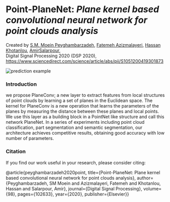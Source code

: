 # Point-PlaneNet: *Plane kernel based convolutional neural network for point clouds analysis*
Created by <a href="https://www.researchgate.net/profile/Moein_Peyghambarzadeh" target="_blank">S.M. Moein Peyghambarzadeh</a>, 
<a href="https://www.researchgate.net/profile/Fatemeh_Azizmalayeri" target="_blank">Fatemeh Azizmalayeri</a>, 
<a href="http://basu.ac.ir/en/~khotanlou" target="_blank">Hassan Khotanlou</a>,
<a href="http://www.salarpour.com" target="_blank"> AmirSalarpour</a>,</br>
Digital Signal Processing 2020 (DSP 2020), https://www.sciencedirect.com/science/article/abs/pii/S1051200419301873

![prediction example](https://raw.githubusercontent.com/moeinp70/Point-Planenet/master/fig1.png)

### Introduction
we propose PlaneConv; a new layer to extract features from
local structures of point clouds by learning a set of planes in the Euclidean
space. The kernel for PlaneConv is a new operation that learns the parameters of the planes by measuring the distance between these planes and local
points. We use this layer as a building block in a PointNet like structure and
call this network PlaneNet. In a series of experiments including point cloud
classification, part segmentation and semantic segmentation, our architecture achieves competitive results, obtaining good accuracy with low number
of parameters.

### Citation
If you find our work useful in your research, please consider citing:

 @article{peyghambarzadeh2020point,
 title={Point-PlaneNet: Plane kernel based convolutional neural network for point clouds analysis},
 author={Peyghambarzadeh, SM Moein and Azizmalayeri, Fatemeh and Khotanlou, Hassan and Salarpour, Amir},
 journal={Digital Signal Processing},
 volume={98},
 pages={102633},
 year={2020},
 publisher={Elsevier}}
